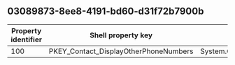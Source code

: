 ## 03089873-8ee8-4191-bd60-d31f72b7900b

Property identifier | Shell property key | Shell name | Alias
--- | --- | --- | ---
100 | PKEY_Contact_DisplayOtherPhoneNumbers | System.Contact.DisplayOtherPhoneNumbers | 

